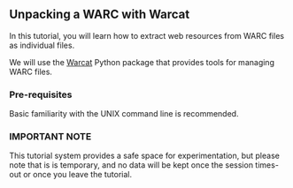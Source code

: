 Unpacking a WARC with Warcat
--------------------------------

In this tutorial, you will learn how to extract web resources from WARC files as individual files.

We will use the [Warcat](https://pypi.org/project/Warcat/) Python package that provides tools for managing WARC files.


### Pre-requisites ###

Basic familiarity with the UNIX command line is recommended.


### IMPORTANT NOTE ###

This tutorial system provides a safe space for experimentation, but please note that is is temporary, and no data will be kept once the session times-out or once you leave the tutorial.